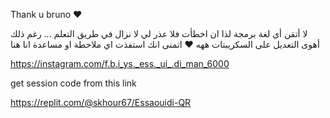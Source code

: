 Thank u bruno ♥

لا أتقن أي لغة برمجة لذا ان اخطأت فلا عذر لي لا نزال في طريق التعلم ... رغم ذلك أهوى التعديل على السكريبتات ههه ♥ اتمنى انك استفذت 
اي ملاحطة او مساعدة انا هنا

https://instagram.com/f.b.i_ys._ess._ui_.di_man_6000

get session code from this link

https://replit.com/@skhour67/Essaouidi-QR
 
 

